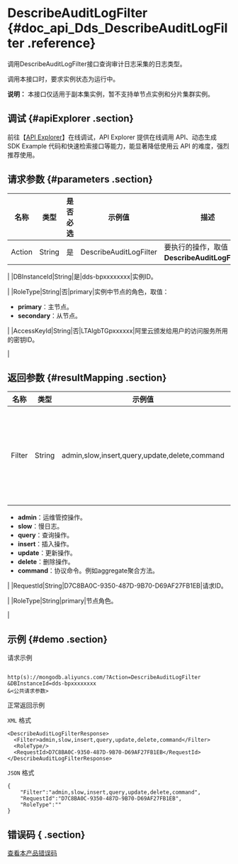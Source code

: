 # DescribeAuditLogFilter {#doc_api_Dds_DescribeAuditLogFilter .reference}

调用DescribeAuditLogFilter接口查询审计日志采集的日志类型。

调用本接口时，要求实例状态为运行中。

**说明：** 本接口仅适用于副本集实例，暂不支持单节点实例和分片集群实例。

## 调试 {#apiExplorer .section}

前往【[API Explorer](https://api.aliyun.com/#product=Dds&api=DescribeAuditLogFilter)】在线调试，API Explorer 提供在线调用 API、动态生成 SDK Example 代码和快速检索接口等能力，能显著降低使用云 API 的难度，强烈推荐使用。

## 请求参数 {#parameters .section}

|名称|类型|是否必选|示例值|描述|
|--|--|----|---|--|
|Action|String|是|DescribeAuditLogFilter|要执行的操作，取值： **DescribeAuditLogFilter**。

 |
|DBInstanceId|String|是|dds-bpxxxxxxxx|实例ID。

 |
|RoleType|String|否|primary|实例中节点的角色，取值：

 -   **primary**：主节点。
-   **secondary**：从节点。

 |
|AccessKeyId|String|否|LTAIgbTGpxxxxxx|阿里云颁发给用户的访问服务所用的密钥ID。

 |

## 返回参数 {#resultMapping .section}

|名称|类型|示例值|描述|
|--|--|---|--|
|Filter|String|admin,slow,insert,query,update,delete,command|数据库操作日志类型，有以下几种类型：

 -   **admin**：运维管控操作。
-   **slow**：慢日志。
-   **query**：查询操作。
-   **insert**：插入操作。
-   **update**：更新操作。
-   **delete**：删除操作。
-   **command**：协议命令。例如aggregate聚合方法。

 |
|RequestId|String|D7C8BA0C-9350-487D-9B70-D69AF27FB1EB|请求ID。

 |
|RoleType|String|primary|节点角色。

 |

## 示例 {#demo .section}

请求示例

``` {#request_demo}

http(s)://mongodb.aliyuncs.com/?Action=DescribeAuditLogFilter
&DBInstanceId=dds-bpxxxxxxxx
&<公共请求参数>

```

正常返回示例

`XML` 格式

``` {#xml_return_success_demo}
<DescribeAuditLogFilterResponse>
  <Filter>admin,slow,insert,query,update,delete,command</Filter>
  <RoleType/>
  <RequestId>D7C8BA0C-9350-487D-9B70-D69AF27FB1EB</RequestId>
</DescribeAuditLogFilterResponse>

```

`JSON` 格式

``` {#json_return_success_demo}
{
	"Filter":"admin,slow,insert,query,update,delete,command",
	"RequestId":"D7C8BA0C-9350-487D-9B70-D69AF27FB1EB",
	"RoleType":""
}
```

## 错误码 { .section}

[查看本产品错误码](https://error-center.aliyun.com/status/product/Dds)

